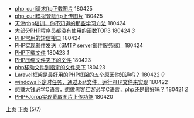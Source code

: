- [php_curl请求ftp下载图片](http://jkwz.applinzi.com/ittc/7095814725906727946.html#php_curl%E8%AF%B7%E6%B1%82ftp%E4%B8%8B%E8%BD%BD%E5%9B%BE%E7%89%87) 180425  
- [php_curl模拟登陆ftp上传图片](http://jkwz.applinzi.com/ittc/7095814199731291147.html#php_curl%E6%A8%A1%E6%8B%9F%E7%99%BB%E9%99%86ftp%E4%B8%8A%E4%BC%A0%E5%9B%BE%E7%89%87) 180425  
- [天津php培训，你不知道的那些学习方法](http://jkwz.applinzi.com/ittc/7095538028380685323.html#%E5%A4%A9%E6%B4%A5php%E5%9F%B9%E8%AE%AD%EF%BC%8C%E4%BD%A0%E4%B8%8D%E7%9F%A5%E9%81%93%E7%9A%84%E9%82%A3%E4%BA%9B%E5%AD%A6%E4%B9%A0%E6%96%B9%E6%B3%95) 180424  
- [大部分PHP程序员都没有使用的函数TOP3](http://jkwz.applinzi.com/ittc/7095497702634947591.html#%E5%A4%A7%E9%83%A8%E5%88%86PHP%E7%A8%8B%E5%BA%8F%E5%91%98%E9%83%BD%E6%B2%A1%E6%9C%89%E4%BD%BF%E7%94%A8%E7%9A%84%E5%87%BD%E6%95%B0TOP3) 180424 *3* 
- [PHP常用的短信接口](http://jkwz.applinzi.com/ittc/7095441888545080331.html#PHP%E5%B8%B8%E7%94%A8%E7%9A%84%E7%9F%AD%E4%BF%A1%E6%8E%A5%E5%8F%A3) 180424  
- [PHP实现邮件发送（SMTP server邮件服务器）](http://jkwz.applinzi.com/ittc/7095441308930016272.html#PHP%E5%AE%9E%E7%8E%B0%E9%82%AE%E4%BB%B6%E5%8F%91%E9%80%81%EF%BC%88SMTP+server%E9%82%AE%E4%BB%B6%E6%9C%8D%E5%8A%A1%E5%99%A8%EF%BC%89) 180424  
- [PHP下载文件](http://jkwz.applinzi.com/ittc/7095184924795733002.html#PHP%E4%B8%8B%E8%BD%BD%E6%96%87%E4%BB%B6) 180423 *1* 
- [PHP压缩文件夹下的文件](http://jkwz.applinzi.com/ittc/7095172740405527558.html#PHP%E5%8E%8B%E7%BC%A9%E6%96%87%E4%BB%B6%E5%A4%B9%E4%B8%8B%E7%9A%84%E6%96%87%E4%BB%B6) 180423  
- [php移动文件到指定的文件夹下](http://jkwz.applinzi.com/ittc/7095146057057174538.html#php%E7%A7%BB%E5%8A%A8%E6%96%87%E4%BB%B6%E5%88%B0%E6%8C%87%E5%AE%9A%E7%9A%84%E6%96%87%E4%BB%B6%E5%A4%B9%E4%B8%8B) 180423  
- [Laravel框架是最好用的PHP框架的五个原因你知道吗？](http://jkwz.applinzi.com/ittc/7094756251047298054.html#Laravel%E6%A1%86%E6%9E%B6%E6%98%AF%E6%9C%80%E5%A5%BD%E7%94%A8%E7%9A%84PHP%E6%A1%86%E6%9E%B6%E7%9A%84%E4%BA%94%E4%B8%AA%E5%8E%9F%E5%9B%A0%E4%BD%A0%E7%9F%A5%E9%81%93%E5%90%97%EF%BC%9F) 180422 *9* 
- [windows下定时任务，通过.bat文件，运行PHP文件来实现](http://jkwz.applinzi.com/ittc/7094743368934622218.html#windows%E4%B8%8B%E5%AE%9A%E6%97%B6%E4%BB%BB%E5%8A%A1%EF%BC%8C%E9%80%9A%E8%BF%87.bat%E6%96%87%E4%BB%B6%EF%BC%8C%E8%BF%90%E8%A1%8CPHP%E6%96%87%E4%BB%B6%E6%9D%A5%E5%AE%9E%E7%8E%B0) 180422  
- [想赚大钱必学C语言，想做黑客红客必学C语言，php还是最好吗？](http://jkwz.applinzi.com/ittc/7094418605926253575.html#%E6%83%B3%E8%B5%9A%E5%A4%A7%E9%92%B1%E5%BF%85%E5%AD%A6C%E8%AF%AD%E8%A8%80%EF%BC%8C%E6%83%B3%E5%81%9A%E9%BB%91%E5%AE%A2%E7%BA%A2%E5%AE%A2%E5%BF%85%E5%AD%A6C%E8%AF%AD%E8%A8%80%EF%BC%8Cphp%E8%BF%98%E6%98%AF%E6%9C%80%E5%A5%BD%E5%90%97%EF%BC%9F) 180421 *2* 
- [PHP+Jcrop实现截取图片上传功能](http://jkwz.applinzi.com/ittc/7094197963985519623.html#PHP%2BJcrop%E5%AE%9E%E7%8E%B0%E6%88%AA%E5%8F%96%E5%9B%BE%E7%89%87%E4%B8%8A%E4%BC%A0%E5%8A%9F%E8%83%BD) 180420  


 [上页](PHP6.md) [下页](PHP4.md)          (5/7)